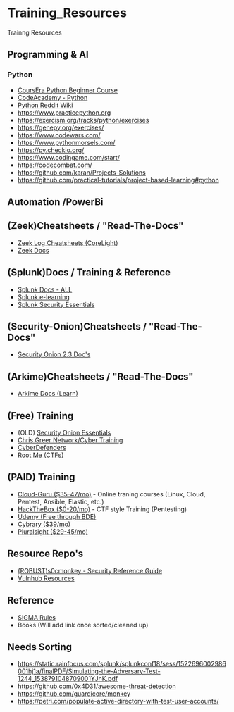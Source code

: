 # Training_Resources
Trainng Resources


## Programming & AI
### Python
- [CoursEra Python Beginner Course](https://www.coursera.org/specializations/hands-on-python)
- [CodeAcademy - Python](https://www.codecademy.com/catalog/language/python)
- [Python Reddit Wiki](https://www.reddit.com/r/learnpython/wiki/index/)
- https://www.practicepython.org
- https://exercism.org/tracks/python/exercises
- https://genepy.org/exercises/
- https://www.codewars.com/
- https://www.pythonmorsels.com/
- https://py.checkio.org/
- https://www.codingame.com/start/
- https://codecombat.com/
- https://github.com/karan/Projects-Solutions
- https://github.com/practical-tutorials/project-based-learning#python


## Automation /PowerBi 

## (Zeek)Cheatsheets / "Read-The-Docs"
- [Zeek Log Cheatsheets (CoreLight)](https://github.com/corelight/bro-cheatsheets/blob/master/Corelight-Bro-Cheatsheets-2.6.pdf)
- [Zeek Docs](https://docs.zeek.org/en/master/about.html)


## (Splunk)Docs / Training & Reference
- [Splunk Docs - ALL](https://docs.splunk.com/Documentation)
- [Splunk e-learning](https://education.splunk.com/elearning)
- [Splunk Security Essentials](https://docs.splunksecurityessentials.com/content-detail/sse_dyndns/)

## (Security-Onion)Cheatsheets / "Read-The-Docs"
- [Security Onion 2.3 Doc's](https://docs.securityonion.net/en/2.3/introduction.html)

## (Arkime)Cheatsheets / "Read-The-Docs"
- [Arkime Docs (Learn)](https://arkime.com/learn)

## (Free) Training
- (OLD) [Security Onion Essentials](https://www.youtube.com/playlist?list=PLljFlTO9rB155aYBjHw2InKkSMLuhWpxH)
- [Chris Greer Network/Cyber Training](https://www.youtube.com/c/chrisgreer)
- [CyberDefenders](https://cyberdefenders.org/)
- [Root Me (CTFs)](https://www.root-me.org/?lang=en)


## (PAID) Training
- [Cloud-Guru  ($35-47/mo)](https://acloudguru.com) - Online traning courses (Linux, Cloud, Pentest, Ansible, Elastic, etc.)
- [HackTheBox  ($0-20/mo)](https://hackthebox.com) - CTF style Training (Pentesting)
- [Udemy  (Free through BDE)](https://udemy.com)
- [Cybrary  ($39/mo)](https://cybrary.it)
- [Pluralsight  ($29-45/mo)](https://pluralsight.com)


## Resource Repo's
- [(ROBUST)s0cmonkey - Security Reference Guide](https://s0cm0nkey.gitbook.io/s0cm0nkeys-security-reference-guide/training/cyber-security-certifications)
- [Vulnhub Resources](https://www.vulnhub.com/resources/)

## Reference
- [SIGMA Rules](https://sigma.socprime.com/#!/)
- Books (Will add link once sorted/cleaned up)

## Needs Sorting
- https://static.rainfocus.com/splunk/splunkconf18/sess/1522696002986001hj1a/finalPDF/Simulating-the-Adversary-Test-1244_1538791048709001YJnK.pdf
- https://github.com/0x4D31/awesome-threat-detection
- https://github.com/guardicore/monkey
- https://petri.com/populate-active-directory-with-test-user-accounts/
